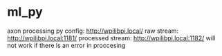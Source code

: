 # ml_py
axon processing py
config: http://wpilibpi.local/
raw stream: http://wpilibpi.local:1181/
processed stream: http://wpilibpi.local:1182/ will not work if there is an error in proccesing
